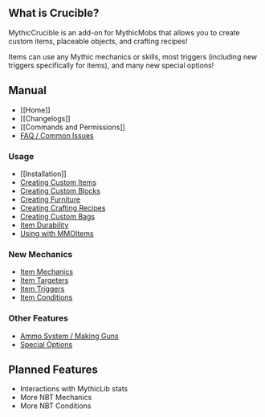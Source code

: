 What is Crucible?
-----------------

MythicCrucible is an add-on for MythicMobs that allows you to create custom items, placeable objects, and crafting recipes!

Items can use any Mythic mechanics or skills, most triggers (including new triggers specifically for items), and many new special options!

Manual
-----
* [[Home]]
* [[Changelogs]]
* [[Commands and Permissions]]
* [FAQ / Common Issues](FAQ)

### Usage
  * [[Installation]]
  * [Creating Custom Items](Usage)
  * [Creating Custom Blocks](Custom-Blocks)
  * [Creating Furniture](Furniture)
  * [Creating Crafting Recipes](Recipes)
  * [Creating Custom Bags](Bags)
  * [Item Durability](CustomDurability)
  * [Using with MMOItems](MMOItems)
### New Mechanics
  * [Item Mechanics](Skills/Mechanics)
  * [Item Targeters](Skills/Targeters)
  * [Item Triggers](Skills/Triggers)
  * [Item Conditions](Skills/Conditions)
### Other Features
  * [Ammo System / Making Guns](Ammo)
  * [Special Options](Options)


Planned Features
----------------
* Interactions with MythicLib stats
* More NBT Mechanics
* More NBT Conditions